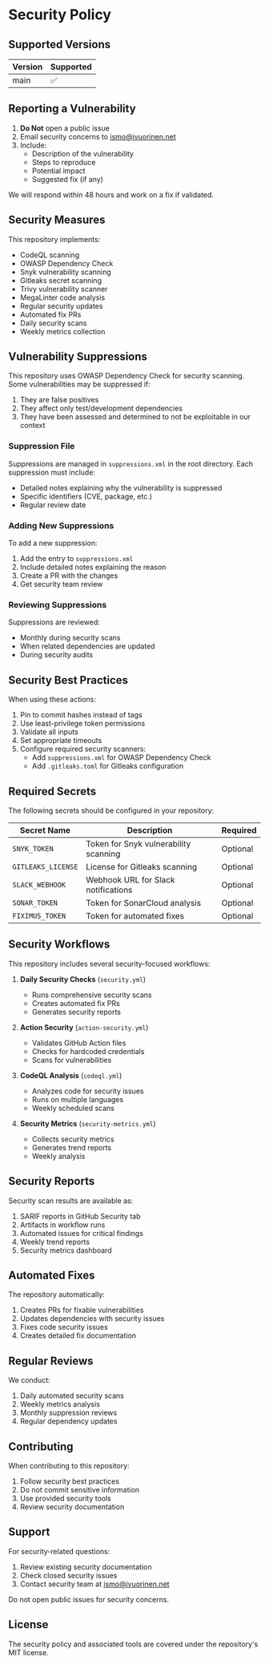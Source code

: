 # Security Policy

## Supported Versions

| Version | Supported          |
|---------| ------------------ |
| main    | :white_check_mark: |

## Reporting a Vulnerability

1. **Do Not** open a public issue
2. Email security concerns to <ismo@ivuorinen.net>
3. Include:
   - Description of the vulnerability
   - Steps to reproduce
   - Potential impact
   - Suggested fix (if any)

We will respond within 48 hours and work on a fix if validated.

## Security Measures

This repository implements:

- CodeQL scanning
- OWASP Dependency Check
- Snyk vulnerability scanning
- Gitleaks secret scanning
- Trivy vulnerability scanner
- MegaLinter code analysis
- Regular security updates
- Automated fix PRs
- Daily security scans
- Weekly metrics collection

## Vulnerability Suppressions

This repository uses OWASP Dependency Check for security scanning. Some vulnerabilities may be suppressed if:

1. They are false positives
2. They affect only test/development dependencies
3. They have been assessed and determined to not be exploitable in our context

### Suppression File

Suppressions are managed in `suppressions.xml` in the root directory. Each suppression must include:

- Detailed notes explaining why the vulnerability is suppressed
- Specific identifiers (CVE, package, etc.)
- Regular review date

### Adding New Suppressions

To add a new suppression:

1. Add the entry to `suppressions.xml`
2. Include detailed notes explaining the reason
3. Create a PR with the changes
4. Get security team review

### Reviewing Suppressions

Suppressions are reviewed:

- Monthly during security scans
- When related dependencies are updated
- During security audits

## Security Best Practices

When using these actions:

1. Pin to commit hashes instead of tags
2. Use least-privilege token permissions
3. Validate all inputs
4. Set appropriate timeouts
5. Configure required security scanners:
   - Add `suppressions.xml` for OWASP Dependency Check
   - Add `.gitleaks.toml` for Gitleaks configuration

## Required Secrets

The following secrets should be configured in your repository:

| Secret Name | Description | Required |
|-------------|-------------|----------|
| `SNYK_TOKEN` | Token for Snyk vulnerability scanning | Optional |
| `GITLEAKS_LICENSE` | License for Gitleaks scanning | Optional |
| `SLACK_WEBHOOK` | Webhook URL for Slack notifications | Optional |
| `SONAR_TOKEN` | Token for SonarCloud analysis | Optional |
| `FIXIMUS_TOKEN` | Token for automated fixes | Optional |

## Security Workflows

This repository includes several security-focused workflows:

1. **Daily Security Checks** (`security.yml`)
   - Runs comprehensive security scans
   - Creates automated fix PRs
   - Generates security reports

2. **Action Security** (`action-security.yml`)
   - Validates GitHub Action files
   - Checks for hardcoded credentials
   - Scans for vulnerabilities

3. **CodeQL Analysis** (`codeql.yml`)
   - Analyzes code for security issues
   - Runs on multiple languages
   - Weekly scheduled scans

4. **Security Metrics** (`security-metrics.yml`)
   - Collects security metrics
   - Generates trend reports
   - Weekly analysis

## Security Reports

Security scan results are available as:

1. SARIF reports in GitHub Security tab
2. Artifacts in workflow runs
3. Automated issues for critical findings
4. Weekly trend reports
5. Security metrics dashboard

## Automated Fixes

The repository automatically:

1. Creates PRs for fixable vulnerabilities
2. Updates dependencies with security issues
3. Fixes code security issues
4. Creates detailed fix documentation

## Regular Reviews

We conduct:

1. Daily automated security scans
2. Weekly metrics analysis
3. Monthly suppression reviews
4. Regular dependency updates

## Contributing

When contributing to this repository:

1. Follow security best practices
2. Do not commit sensitive information
3. Use provided security tools
4. Review security documentation

## Support

For security-related questions:

1. Review existing security documentation
2. Check closed security issues
3. Contact security team at <ismo@ivuorinen.net>

Do not open public issues for security concerns.

## License

The security policy and associated tools are covered under the repository's MIT license.
